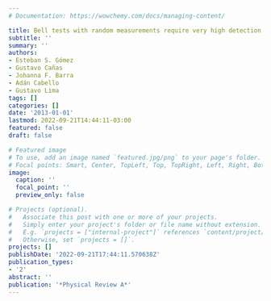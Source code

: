 ```yaml
---
# Documentation: https://wowchemy.com/docs/managing-content/

title: Bell tests with random measurements require very high detection efficiencies
subtitle: ''
summary: ''
authors:
- Esteban S. Gómez
- Gustavo Cañas
- Johanna F. Barra
- Adán Cabello
- Gustavo Lima
tags: []
categories: []
date: '2013-01-01'
lastmod: 2022-09-21T14:44:11-03:00
featured: false
draft: false

# Featured image
# To use, add an image named `featured.jpg/png` to your page's folder.
# Focal points: Smart, Center, TopLeft, Top, TopRight, Left, Right, BottomLeft, Bottom, BottomRight.
image:
  caption: ''
  focal_point: ''
  preview_only: false

# Projects (optional).
#   Associate this post with one or more of your projects.
#   Simply enter your project's folder or file name without extension.
#   E.g. `projects = ["internal-project"]` references `content/project/deep-learning/index.md`.
#   Otherwise, set `projects = []`.
projects: []
publishDate: '2022-09-21T17:44:11.570638Z'
publication_types:
- '2'
abstract: ''
publication: '*Physical Review A*'
---
```

